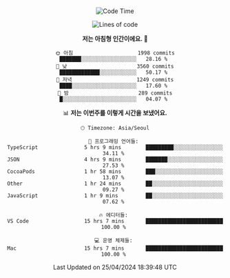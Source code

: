 <div align="center">

<br />

 <!--START_SECTION:waka-->
![Code Time](http://img.shields.io/badge/Code%20Time-2%2C391%20hrs%2041%20mins-blue)

![Lines of code](https://img.shields.io/badge/%EC%A0%80%EB%8A%94%20%EC%97%AC%ED%83%9C%EA%B9%8C%EC%A7%80%20-3.9%20million%20%EC%A4%84%EC%9D%98%20%EC%BD%94%EB%93%9C%EB%A5%BC%20%EC%9E%91%EC%84%B1%ED%96%88%EC%96%B4%EC%9A%94.-blue)

**저는 아침형 인간이에요. 🐤** 

```text
🌞 아침                     1998 commits        ███████░░░░░░░░░░░░░░░░░░   28.16 % 
🌆 낮　                     3560 commits        █████████████░░░░░░░░░░░░   50.17 % 
🌃 저녁                     1249 commits        ████░░░░░░░░░░░░░░░░░░░░░   17.60 % 
🌙 밤　                     289 commits         █░░░░░░░░░░░░░░░░░░░░░░░░   04.07 % 
```


📊 **저는 이번주를 이렇게 시간을 보냈어요.** 

```text
🕑︎ Timezone: Asia/Seoul

💬 프로그래밍 언어들: 
TypeScript               5 hrs 9 mins        █████████░░░░░░░░░░░░░░░░   34.11 % 
JSON                     4 hrs 9 mins        ███████░░░░░░░░░░░░░░░░░░   27.53 % 
CocoaPods                1 hr 58 mins        ███░░░░░░░░░░░░░░░░░░░░░░   13.07 % 
Other                    1 hr 24 mins        ██░░░░░░░░░░░░░░░░░░░░░░░   09.27 % 
JavaScript               1 hr 9 mins         ██░░░░░░░░░░░░░░░░░░░░░░░   07.62 % 

🔥 에디터들: 
VS Code                  15 hrs 7 mins       █████████████████████████   100.00 % 

💻 운영 체제들: 
Mac                      15 hrs 7 mins       █████████████████████████   100.00 % 
```


 Last Updated on 25/04/2024 18:39:48 UTC
<!--END_SECTION:waka-->

</div>
